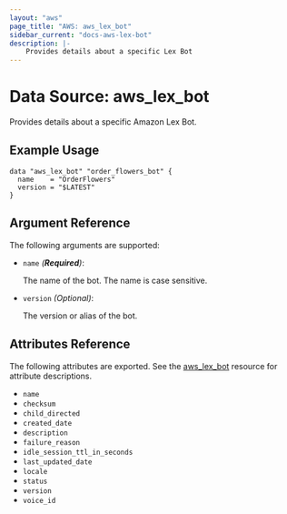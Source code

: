 ```yaml
---
layout: "aws"
page_title: "AWS: aws_lex_bot"
sidebar_current: "docs-aws-lex-bot"
description: |-
    Provides details about a specific Lex Bot
---
```


# Data Source: aws_lex_bot

Provides details about a specific Amazon Lex Bot.

## Example Usage

```hcl
data "aws_lex_bot" "order_flowers_bot" {
  name    = "OrderFlowers"
  version = "$LATEST"
}
```

## Argument Reference

The following arguments are supported:

* `name` _(**Required**)_:

    The name of the bot. The name is case sensitive.

* `version` _(Optional)_:

    The version or alias of the bot.

## Attributes Reference

The following attributes are exported. See the [aws_lex_bot](/docs/providers/aws/r/lex_bot.html)
resource for attribute descriptions.

* `name`
* `checksum`
* `child_directed`
* `created_date`
* `description`
* `failure_reason`
* `idle_session_ttl_in_seconds`
* `last_updated_date`
* `locale`
* `status`
* `version`
* `voice_id`
